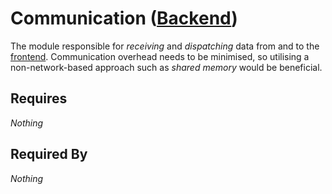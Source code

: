 # Communication ([Backend](../backend.md))

The module responsible for *receiving* and *dispatching* data from and to the [frontend](../../frontend/frontend.md). Communication overhead needs to be minimised, so utilising a non-network-based approach such as *shared memory* would be beneficial.

## Requires

*Nothing*

## Required By

*Nothing*